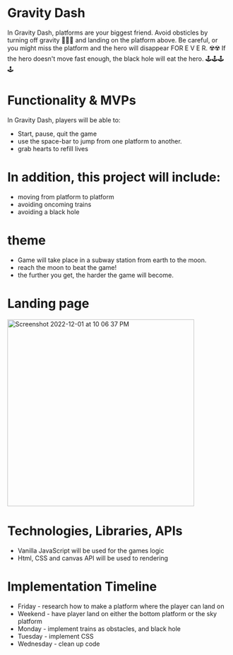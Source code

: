 # Gravity Dash

In Gravity Dash, platforms are your biggest friend. Avoid obsticles by turning off gravity 🔮🔮🔮 and landing on the platform above. Be careful, or you might miss the platform and the hero will disappear FOR E  V  E  R. ☢️☢️ If the hero doesn't move fast enough, the black hole will eat the hero. 🕹️🕹️🕹️🕹️


# Functionality & MVPs
In Gravity Dash, players will be able to:
  - Start, pause, quit the game
  - use the space-bar to jump from one platform to another.
  - grab hearts to refill lives
  
  
# In addition, this project will include:
  - moving from platform to platform
  - avoiding oncoming trains
  - avoiding a black hole
  
  
# theme
  - Game will take place in a subway station from earth to the moon.
  - reach the moon to beat the game!
  - the further you get, the harder the game will become.

  
 # Landing page

<img width="423" alt="Screenshot 2022-12-01 at 10 06 37 PM" src="https://user-images.githubusercontent.com/93811834/205226379-fd99eff9-8c3a-4f71-b7f9-3cdcc7926311.png">


# Technologies, Libraries, APIs
  - Vanilla JavaScript will be used for the games logic
  - Html, CSS and canvas API will be used to rendering
 
 
# Implementation Timeline
  - Friday - research how to make a platform where the player can land on
  - Weekend - have player land on either the bottom platform or the sky platform
  - Monday - implement trains as obstacles, and black hole
  - Tuesday - implement CSS
  - Wednesday - clean up code
  
  
  
  
